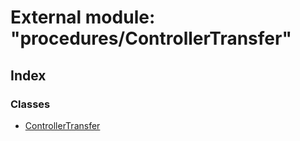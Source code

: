 # External module: "procedures/ControllerTransfer"

## Index

### Classes

* [ControllerTransfer](../classes/_procedures_controllertransfer_.controllertransfer.md)
